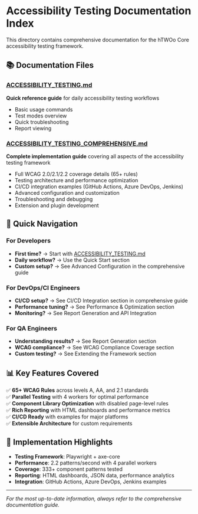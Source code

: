# Accessibility Testing Documentation Index

This directory contains comprehensive documentation for the hTWOo Core accessibility testing framework.

## 📚 Documentation Files

### [ACCESSIBILITY_TESTING.md](../ACCESSIBILITY_TESTING.md)
**Quick reference guide** for daily accessibility testing workflows
- Basic usage commands
- Test modes overview  
- Quick troubleshooting
- Report viewing

### [ACCESSIBILITY_TESTING_COMPREHENSIVE.md](../ACCESSIBILITY_TESTING_COMPREHENSIVE.md)
**Complete implementation guide** covering all aspects of the accessibility testing framework
- Full WCAG 2.0/2.1/2.2 coverage details (65+ rules)
- Testing architecture and performance optimization
- CI/CD integration examples (GitHub Actions, Azure DevOps, Jenkins)
- Advanced configuration and customization
- Troubleshooting and debugging
- Extension and plugin development

## 🚀 Quick Navigation

### For Developers
- **First time?** → Start with [ACCESSIBILITY_TESTING.md](../ACCESSIBILITY_TESTING.md)
- **Daily workflow?** → Use the Quick Start section
- **Custom setup?** → See Advanced Configuration in the comprehensive guide

### For DevOps/CI Engineers  
- **CI/CD setup?** → See CI/CD Integration section in comprehensive guide
- **Performance tuning?** → See Performance & Optimization section
- **Monitoring?** → See Report Generation and API Integration

### For QA Engineers
- **Understanding results?** → See Report Generation section
- **WCAG compliance?** → See WCAG Compliance Coverage section
- **Custom testing?** → See Extending the Framework section

## 📊 Key Features Covered

✅ **65+ WCAG Rules** across levels A, AA, and 2.1 standards  
✅ **Parallel Testing** with 4 workers for optimal performance  
✅ **Component Library Optimization** with disabled page-level rules  
✅ **Rich Reporting** with HTML dashboards and performance metrics  
✅ **CI/CD Ready** with examples for major platforms  
✅ **Extensible Architecture** for custom requirements  

## 🔧 Implementation Highlights

- **Testing Framework**: Playwright + axe-core
- **Performance**: 2.2 patterns/second with 4 parallel workers
- **Coverage**: 333+ component patterns tested
- **Reporting**: HTML dashboards, JSON data, performance analytics
- **Integration**: GitHub Actions, Azure DevOps, Jenkins examples

---

*For the most up-to-date information, always refer to the comprehensive documentation guide.*
